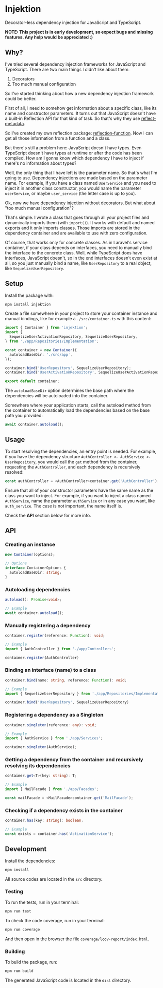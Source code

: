 # Injektion

Decorator-less dependency injection for JavaScript and TypeScript.

**NOTE: This project is in early development, so expect bugs and missing features. Any help would be appreciated :)**

## Why?

I've tried several dependency injection frameworks for JavaScript and TypeScript. There are two main things I didn't like about them:

1. Decorators
2. Too much manual configuration

So I've started thinking about how a new dependency injection framework could be better.

First of all, I need to somehow get information about a specific class, like its name and constructor parameters. It turns out that JavaScript doesn't have a built-in Reflection API for that kind of task. So that's why they use [reflect-metadata](https://github.com/rbuckton/reflect-metadata).

So I've created my own reflection package: [reflection-function](https://github.com/andresilva-cc/reflection-function). Now I can get all those information from a function and a class.

But there's still a problem here: JavaScript doesn't have types. Even TypeScript doesn't have types at runtime or after the code has been compiled. How am I gonna know which dependency I have to inject if there's no information about types?

Well, the only thing that I have left is the parameter name. So that's what I'm going to use. Dependency injections are made based on the parameter name. For example, if you have a class named `UserService` and you need to inject it in another class constructor, you would name the parameter `userService`, or maybe `user_service` (the letter case is up to you).

Ok, now we have dependency injection without decorators. But what about "too much manual configuration"?

That's simple. I wrote a class that goes through all your project files and dynamically imports them (with `import()`). It works with default and named exports and it only imports classes. Those imports are stored in the dependency container and are available to use with zero configuration.

Of course, that works only for concrete classes. As in Laravel's service container, if your class depends on interfaces, you need to manually bind the interface to the concrete class. Well, while TypeScript does have interfaces, JavaScript doesn't, so in the end interfaces doesn't even exist at all, so you just manually bind a name, like `UserRepository` to a real object, like `SequelizeUserRepository`.

## Setup

Install the package with: 

```bash
npm install injektion
```

Create a file somewhere in your project to store your container instance and manual bindings, like for example a `./src/container.ts` with this content:

```typescript
import { Container } from 'injektion';
import {
  SequelizeUserActivationRepository, SequelizeUserRepository,
} from './app/Repositories/Implementation';

const container = new Container({
  autoloadBaseDir: './src/app',
});

container.bind('UserRepository', SequelizeUserRepository);
container.bind('UserActivationRepository', SequelizeUserActivationRepository);

export default container;
```

The `autoloadBaseDir` option determines the base path where the dependencies will be autoloaded into the container.

Somewhere where your application starts, call the autoload method from the container to automatically load the dependencies based on the base path you provided:

```typescript
await container.autoload();
```

## Usage

To start resolving the dependencies, an entry point is needed. For example, if you have the dependency structure `AuthController <- AuthService <- UserRepository`, you would call the `get` method from the container, requesting the `AuthController`, and each dependency is recursively resolved:

```typescript
const authController = <AuthController>container.get('AuthController');
```

Ensure that all of your constructor parameters have the same name as the class you want to inject. For example, if you want to inject a class named `AuthService`, name the parameter `authService` or in any case you want, like `auth_service`. The case is not important, the name itself is.

Check the **API** section below for more info.

## API

### Creating an instance

```typescript
new Container(options);

// Options
interface ContainerOptions {
  autoloadBaseDir: string;
}
```

### Autoloading dependencies

```typescript
autoload(): Promise<void>;

// Example
await container.autoload();
```

### Manually registering a dependency

```typescript
container.register(reference: Function): void;

// Example
import { AuthController } from './app/Controllers';

container.register(AuthController)
```

### Binding an interface (name) to a class

```typescript
container.bind(name: string, reference: Function): void;

// Example
import { SequelizeUserRepository } from './app/Repositories/Implementation';

container.bind('UserRepository', SequelizeUserRepository)
```

### Registering a dependency as a Singleton

```typescript
container.singleton(reference: any): void;

// Example
import { AuthService } from './app/Services';

container.singleton(AuthService);
```

### Getting a dependency from the container and recursively resolving its dependencies

```typescript
container.get<T>(key: string): T;

// Example
import { MailFacade } from './app/Facades';

const mailFacade = <MailFacade>container.get('MailFacade');
```

### Checking if a dependency exists in the container

```typescript
container.has(key: string): boolean;

// Example
const exists = container.has('ActivationService');
```

## Development

Install the dependencies:

```bash
npm install
```

All source codes are located in the `src` directory.

### Testing

To run the tests, run in your terminal:

```bash
npm run test
```

To check the code coverage, run in your terminal:

```bash
npm run coverage
```

And then open in the browser the file `coverage/lcov-report/index.html`.

### Building

To build the package, run:

```bash
npm run build
```

The generated JavaScript code is located in the `dist` directory.



